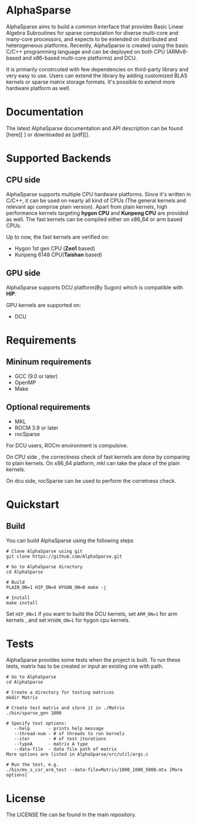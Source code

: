 # AlphaSparse

AlphaSparse aims to build a common interface that provides Basic Linear Algebra Subroutines for sparse computation for diverse multi-core and many-core processors, and expects to be extended on distributed and heterogeneous platforms. Recently, AlphaSparse is created using the basic C/C++ programming language and can be deployed on both CPU (ARMv8-based and x86-based multi-core platforms) and DCU. 

It is primarily constrcuted with few dependencies on third-party library and very easy to use. Users can extend the library by adding customized BLAS kernels or sparse matrix storage formats. It's possible to extend more hardware platform as well.

# Documentation

The latest AlphaSparse documentation and API description can be found [here][ ] or downloaded as [pdf][].

# Supported Backends

## CPU side

AlphaSparse supports multiple CPU hardware platforms. Since it's written in C/C++, it can be used on nearly all kind of CPUs (The general kernels and relevant api comprise plain version). Apart from plain  kernels, high performance kernels targeting **hygon CPU** and **Kunpeng CPU** are provided as well. The fast kernels can be compiled either on x86_64 or arm based CPUs. 

Up to now, the fast kernels are verified on:

- Hygon 1st gen CPU (**Zen1** based)
- Kunpeng 6148 CPU(**Taishan** based)

## GPU side

AlphaSparse supports DCU platform(By Sugon) which is compatible with **HIP**. 

GPU kernels are supported on: 

- DCU

# Requirements

## Mininum requirements

* GCC (9.0 or later)
* OpenMP
* Make

## Optional requirements

- MKL
- ROCM 3.9 or later
- rocSparse

For DCU users, ROCm environment is compulsive.

On CPU side , the correctness check of fast kernels are done by comparing to plain kernels. On x86_64 platform, mkl can take the place of the plain kernels.

On dcu side, rocSparse can be used to perform the corretness check.

# Quickstart

## Build

You can build AlphaSparse using the following steps

```
# Clone AlphaSparse using git
git clone https://github.com/AlphaSparse.git

# Go to AlphaSparse directory
cd AlphaSparse

# Build
PLAIN_ON=1 HIP_ON=0 HYGON_ON=0 make -j

# Install
make install
```

Set `HIP_ON=1` if you want to build the DCU kernels, set `ARM_ON=1`  for arm kernels , and set `HYGON_ON=1`  for hygon cpu kernels.

# Tests

AlphaSparse provides some tests when the project is built. To run these tests, matrix has to be created or input an existing one with path.

```
# Go to AlphaSparse 
cd AlphaSparse

# Create a directory for testing matrices
mkdir Matrix

# Create test matrix and store it in ./Matrix
./bin/sparse_gen 1000

# Specify test options:
   --help       - prints help message
   --thread-num - # of threads to run kernels
   --iter       - # of test iterations
   --typeA      - matrix A type
   --data-file  - data file path of matrix
More options are listed in AlphaSparse/src/util/args.c

# Run the test, e.g.
./bin/mv_s_csr_arm_test --data-file=Matrix/1000_1000_5000.mtx [More options]
```

# License

The LICENSE file can be found in the main repository.

